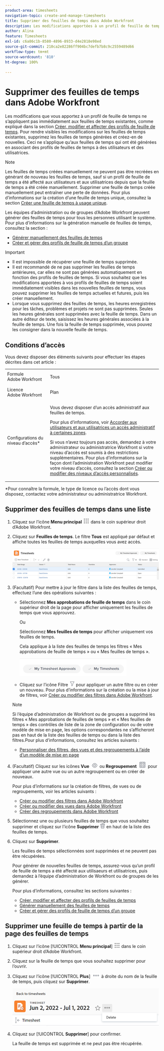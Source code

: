 ```yaml
---
product-area: timesheets
navigation-topic: create-and-manage-timesheets
title: Supprimer des feuilles de temps dans Adobe Workfront
description: Les modifications apportées à un profil de feuille de temps ne sont pas immédiatement appliquées aux feuilles de temps existantes, tel que décrit dans la section « Créer, modifier et affecter des profils de feuille de temps ». Pour rendre visibles les modifications sur les feuilles de temps existantes, supprimez les feuilles de temps générées et créez-en de nouvelles. Ceci ne s’applique qu’aux feuilles de temps qui ont été générées en associant des profils de feuilles de temps à des utilisateurs et des utilisatrices.
author: Alina
feature: Timesheets
exl-id: c6a86c1b-8580-4896-8933-d4e2818e98ed
source-git-commit: 210ca2e82286ff904bc7defb7b8c9c2559489d66
workflow-type: tm+mt
source-wordcount: '810'
ht-degree: 100%

---
```


# Supprimer des feuilles de temps dans Adobe Workfront

Les modifications que vous apportez à un profil de feuille de temps ne s’appliquent pas immédiatement aux feuilles de temps existantes, comme expliqué dans la section [Créer, modifier et affecter des profils de feuille de temps](../../timesheets/create-and-manage-timesheets/create-timesheet-profiles.md). Pour rendre visibles les modifications sur les feuilles de temps existantes, supprimez les feuilles de temps générées et créez-en de nouvelles. Ceci ne s’applique qu’aux feuilles de temps qui ont été générées en associant des profils de feuilles de temps à des utilisateurs et des utilisatrices.

>[!NOTE]
>
>Les feuilles de temps créées manuellement ne peuvent pas être recréées en générant de nouveau les feuilles de temps, sauf si un profil de feuille de temps a été affecté aux utilisateurs et aux utilisatrices depuis que la feuille de temps a été créée manuellement. Supprimer une feuille de temps créée manuellement peut entraîner une perte de données. Pour plus d’informations sur la création d’une feuille de temps unique, consultez la section [Créer une feuille de temps à usage unique](../../timesheets/create-and-manage-timesheets/create-tmshts.md).

Les équipes d’administration ou de groupes d’Adobe Workfront peuvent générer des feuilles de temps pour tous les personnes utilisant le système. Pour plus d’informations sur la génération manuelle de feuilles de temps, consultez la section :

* [Générer manuellement des feuilles de temps](../../timesheets/create-and-manage-timesheets/manually-generate-timesheets.md)
* [Créer et gérer des profils de feuille de temps d’un groupe](../../administration-and-setup/manage-groups/work-with-group-objects/create-and-modify-a-groups-timesheet-profiles.md)

>[!IMPORTANT]
>
>* Il est impossible de récupérer une feuille de temps supprimée.
>* Il est recommandé de ne pas supprimer les feuilles de temps antérieures, car elles ne sont pas générées automatiquement en fonction des profils de feuilles de temps. Si vous souhaitez que les modifications apportées à vos profils de feuilles de temps soient immédiatement visibles dans les nouvelles feuilles de temps, vous pouvez supprimer les feuilles de temps actuelles et futures, puis les créer manuellement.
>* Lorsque vous supprimez des feuilles de temps, les heures enregistrées pour les tâches, problèmes et projets ne sont pas supprimées. Seules les heures générales sont supprimées avec la feuille de temps. Dans un autre éditeur de texte, saisissez les heures générales associées à la feuille de temps. Une fois la feuille de temps supprimée, vous pouvez les consigner dans la nouvelle feuille de temps.
>

## Conditions d’accès

Vous devez disposer des éléments suivants pour effectuer les étapes décrites dans cet article :

<table style="table-layout:auto"> 
 <col> 
 <col> 
 <tbody> 
  <tr> 
   <td role="rowheader">Formule Adobe Workfront</td> 
   <td> <p>Tous</p> </td> 
  </tr> 
  <tr> 
   <td role="rowheader">Licence Adobe Workfront</td> 
   <td> <p>Plan </p> </td> 
  </tr> 
  <tr> 
   <td role="rowheader">Configurations du niveau d’accès*</td> 
   <td> <p>Vous devez disposer d’un accès administratif aux feuilles de temps. </p> <p>Pour plus d’informations, voir <a href="../../administration-and-setup/add-users/configure-and-grant-access/grant-users-admin-access-certain-areas.md" class="MCXref xref">Accorder aux utilisateurs et aux utilisatrices un accès administratif à certaines zones</a>.</p> <p>Si vous n’avez toujours pas accès, demandez à votre administrateur ou administratrice Workfront si votre niveau d’accès est soumis à des restrictions supplémentaires. Pour plus d’informations sur la façon dont l’administration Workfront peut modifier votre niveau d’accès, consultez la section <a href="../../administration-and-setup/add-users/configure-and-grant-access/create-modify-access-levels.md" class="MCXref xref">Créer ou modifier des niveaux d’accès personnalisés</a>.</p> </td> 
  </tr> 
 </tbody> 
</table>

*Pour connaître la formule, le type de licence ou l’accès dont vous disposez, contactez votre administrateur ou administratrice Workfront.

## Supprimer des feuilles de temps dans une liste

1. Cliquez sur l’icône **Menu principal** ![](assets/main-menu-icon.png) dans le coin supérieur droit d’Adobe Workfront.

1. Cliquez sur **Feuilles de temps**. Le filtre **Tous** est appliqué par défaut et affiche toutes les feuilles de temps auxquelles vous avez accès.

   ![](assets/timesheet-list-one-timesheet-selected-nwe-350x70.png)

1. (Facultatif) Pour mettre à jour le filtre dans la liste des feuilles de temps, effectuez l’une des opérations suivantes :

   * Sélectionnez **Mes approbations de feuille de temps** dans le coin supérieur droit de la page pour afficher uniquement les feuilles de temps que vous approuvez.

     Ou

     Sélectionnez **Mes feuilles de temps** pour afficher uniquement vos feuilles de temps.

     Cela applique à la liste des feuilles de temps les filtres « Mes approbations de feuille de temps » ou « Mes feuilles de temps ».

     ![](assets/my-timesheet-approvals-my-timesheets-pills-on-timesheets-list-nwe-350x58.png)

   * Cliquez sur l’icône Filtre ![](assets/filter-nwepng.png) pour appliquer un autre filtre ou en créer un nouveau. Pour plus d’informations sur la création ou la mise à jour de filtres, voir [Créer ou modifier des filtres dans Adobe Workfront](../../reports-and-dashboards/reports/reporting-elements/create-filters.md).

   >[!NOTE]
   >
   >Si l’équipe d’administration de Workfront ou de groupes a supprimé les filtres « Mes approbations de feuilles de temps » et « Mes feuilles de temps » des contrôles de liste de la zone de configuration ou de votre modèle de mise en page, les options correspondantes ne s’afficheront pas en haut de la liste des feuilles de temps ou dans la liste des filtres.Pour plus d’informations, consultez les articles suivants :
   >
   >   
   >   
   >   * [Personnaliser des filtres, des vues et des regroupements à l’aide d’un modèle de mise en page](../../administration-and-setup/customize-workfront/use-layout-templates/customize-fvg-list-controls-layout-template.md)
   >   
   >

1. (Facultatif) Cliquez sur les icônes **Vue** ![](assets/view-icon.png) ou **Regroupement** ![](assets/grouping.png) pour appliquer une autre vue ou un autre regroupement ou en créer de nouveaux.

   Pour plus d’informations sur la création de filtres, de vues ou de regroupements, voir les articles suivants :

   * [Créer ou modifier des filtres dans Adobe Workfront](../../reports-and-dashboards/reports/reporting-elements/create-filters.md)
   * [Créer ou modifier des vues dans Adobe Workfront](../../reports-and-dashboards/reports/reporting-elements/create-edit-views.md)
   * [Créer des regroupements dans Adobe Workfront](../../reports-and-dashboards/reports/reporting-elements/create-groupings.md)

1. Sélectionnez une ou plusieurs feuilles de temps que vous souhaitez supprimer et cliquez sur l’icône **Supprimer** ![](assets/delete.png) en haut de la liste des feuilles de temps.

1. Cliquez sur **Supprimer**.

   Les feuilles de temps sélectionnées sont supprimées et ne peuvent pas être récupérées.

   Pour générer de nouvelles feuilles de temps, assurez-vous qu’un profil de feuille de temps a été affecté aux utilisaeurs et utilisatrices, puis demandez à l’équipe d’administration de Workfront ou de groupes de les générer.

   Pour plus d’informations, consultez les sections suivantes :

   * [Créer, modifier et affecter des profils de feuilles de temps](../../timesheets/create-and-manage-timesheets/create-timesheet-profiles.md)
   * [Générer manuellement des feuilles de temps](../../timesheets/create-and-manage-timesheets/manually-generate-timesheets.md)
   * [Créer et gérer des profils de feuille de temps d’un groupe](../../administration-and-setup/manage-groups/work-with-group-objects/create-and-modify-a-groups-timesheet-profiles.md)

## Supprimer une feuille de temps à partir de la page des feuilles de temps

1. Cliquez sur l’icône [!UICONTROL **Menu principal**] ![](assets/main-menu-icon.png) dans le coin supérieur droit d’Adobe Workfront.
1. Cliquez sur la feuille de temps que vous souhaitez supprimer pour l’ouvrir.
1. Cliquez sur l’icône [!UICONTROL **Plus**] ![](assets/more-icon.png) à droite du nom de la feuille de temps, puis cliquez sur **Supprimer**.

   ![Suppression d’une feuille de temps de la page des feuilles de temps](assets/delete-timesheet-from-timesheet-page.png)
1. Cliquez sur [!UICONTROL **Supprimer**] pour confirmer.

   La feuille de temps est supprimée et ne peut pas être récupérée.
